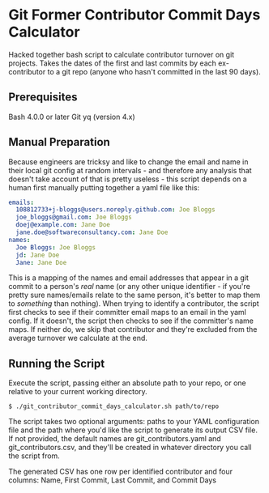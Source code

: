 # Git Former Contributor Commit Days Calculator

Hacked together bash script to calculate contributor turnover on git projects. Takes the dates of the first and last commits by each ex-contributor to a git repo (anyone who hasn't committed in the last 90 days). 

## Prerequisites
Bash 4.0.0 or later
Git
yq (version 4.x)

## Manual Preparation

Because engineers are tricksy and like to change the email and name in their local git config at random intervals - and therefore any analysis that doesn't take account of that is pretty useless - this script depends on a human first manually putting together a yaml file like this:

```yaml
emails:
  108812733+j-bloggs@users.noreply.github.com: Joe Bloggs
  joe_bloggs@gmail.com: Joe Bloggs
  doej@example.com: Jane Doe
  jane.doe@softwareconsultancy.com: Jane Doe
names:
  Joe Bloggs: Joe Bloggs
  jd: Jane Doe
  Jane: Jane Doe
```

This is a mapping of the names and email addresses that appear in a git commit to a person's _real_ name (or any other unique identifier - if you're pretty sure names/emails relate to the same person, it's better to map them to _something_ than nothing). When trying to identify a contributor, the script first checks to see if their committer email maps to an email in the yaml config. If it doesn't, the script then checks to see if the committer's name maps. If neither do, we skip that contributor and they're excluded from the average turnover we calculate at the end.

## Running the Script

Execute the script, passing either an absolute path to your repo, or one relative to your current working directory.

```console
$ ./git_contributor_commit_days_calculator.sh path/to/repo
```

The script takes two optional arguments: paths to your YAML configuration file and the path where you'd like the script to generate its output CSV file. If not provided, the default names are git_contributors.yaml and git_contributors.csv, and they'll be created in whatever directory you call the script from.

The generated CSV has one row per identified contributor and  four columns: Name, First Commit, Last Commit, and Commit Days